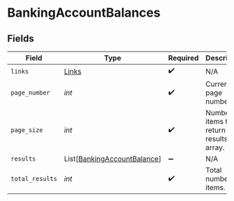 # BankingAccountBalances


## Fields

| Field                                                                       | Type                                                                        | Required                                                                    | Description                                                                 |
| --------------------------------------------------------------------------- | --------------------------------------------------------------------------- | --------------------------------------------------------------------------- | --------------------------------------------------------------------------- |
| `links`                                                                     | [Links](../../models/shared/links.md)                                       | :heavy_check_mark:                                                          | N/A                                                                         |
| `page_number`                                                               | *int*                                                                       | :heavy_check_mark:                                                          | Current page number.                                                        |
| `page_size`                                                                 | *int*                                                                       | :heavy_check_mark:                                                          | Number of items to return in results array.                                 |
| `results`                                                                   | List[[BankingAccountBalance](../../models/shared/bankingaccountbalance.md)] | :heavy_minus_sign:                                                          | N/A                                                                         |
| `total_results`                                                             | *int*                                                                       | :heavy_check_mark:                                                          | Total number of items.                                                      |